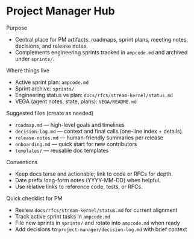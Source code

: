 # Project Manager Hub

Purpose
- Central place for PM artifacts: roadmaps, sprint plans, meeting notes, decisions, and release notes.
- Complements engineering sprints tracked in `ampcode.md` and archived under `sprints/`.

Where things live
- Active sprint plan: `ampcode.md`
- Sprint archive: `sprints/`
- Engineering status vs plan: `docs/rfcs/stream-kernel/status.md`
- VEGA (agent notes, state, plans): `VEGA/README.md`

Suggested files (create as needed)
- `roadmap.md` — high-level goals and timelines
- `decision-log.md` — context and final calls (one-line index + details)
- `release-notes.md` — human-friendly summaries per release
- `onboarding.md` — quick start for new contributors
- `templates/` — reusable doc templates

Conventions
- Keep docs terse and actionable; link to code or RFCs for depth.
- Date prefix long-form notes (YYYY-MM-DD) when helpful.
- Use relative links to reference code, tests, or RFCs.

Quick checklist for PM
- Review `docs/rfcs/stream-kernel/status.md` for current alignment
- Track active sprint tasks in `ampcode.md`
- File new sprints in `sprints/` and rotate into `ampcode.md` when ready
- Add decisions to `project-manager/decision-log.md` with brief context

